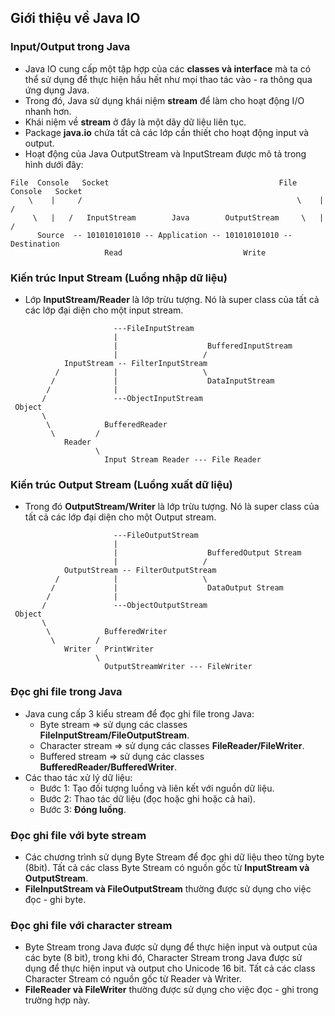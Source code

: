 ## Giới thiệu về Java IO
### Input/Output trong Java
- Java IO cung cấp một tập hợp của các **classes và interface** mà ta có thể sử dụng để thực hiện hầu hết như mọi thao tác vào - ra thông qua ứng dụng Java.
- Trong đó, Java sử dụng khái niệm **stream** để làm cho hoạt động I/O nhanh hơn.
- Khái niệm về **stream** ở đây là một dãy dữ liệu liên tục.
- Package **java.io** chứa tất cả các lớp cần thiết cho hoạt động input và output.
- Hoạt động của Java OutputStream và InputStream được mô tả trong hình dưới đây:
```
File  Console   Socket                                      File  Console   Socket
    \    |     /                                                \    |     /
     \   |   /   InputStream        Java        OutputStream     \   |   /
      Source  -- 101010101010 -- Application -- 101010101010 -- Destination
                     Read                           Write
```
### Kiến trúc Input Stream (Luồng nhập dữ liệu)
- Lớp **InputStream/Reader** là lớp trừu tượng. Nó là super class của tất cả các lớp đại diện cho một input stream.
```
                       ---FileInputStream
                       |  
                       |                    BufferedInputStream
                       |                   /
            InputStream -- FilterInputStream
          /            |                   \
         /             |                    DataInputStream
        /              |                      
       /               ---ObjectInputStream
 Object                       
       \              
        \            BufferedReader
         \         /
            Reader    
                   \  
                     Input Stream Reader --- File Reader
```
### Kiến trúc Output Stream (Luồng xuất dữ liệu)
- Trong đó **OutputStream/Writer** là lớp trừu tượng. Nó là super class của tất cả các lớp đại diện cho một Output stream.
```
                       ---FileOutputStream
                       |  
                       |                    BufferedOutput Stream
                       |                   /
            OutputStream -- FilterOutputStream
          /            |                   \
         /             |                    DataOutput Stream
        /              |                      
       /               ---ObjectOutputStream
 Object                       
       \              
        \            BufferedWriter
         \         /
            Writer   PrintWriter
                   \  
                     OutputStreamWriter --- FileWriter
```
### Đọc ghi file trong Java
- Java cung cấp 3 kiểu stream để đọc ghi file trong Java:
  - Byte stream => sử dụng các classes **FileInputStream/FileOutputStream**.
  - Character stream => sử dụng các classes **FileReader/FileWriter**.
  - Buffered stream => sử dụng các classes **BufferedReader/BufferedWriter**.
- Các thao tác xử lý dữ liệu:
  - Bước 1: Tạo đối tượng luồng và liên kết với nguồn dữ liệu.
  - Bước 2: Thao tác dữ liệu (đọc hoặc ghi hoặc cả hai).
  - Bước 3: **Đóng luồng**.
### Đọc ghi file với byte stream
- Các chương trình sử dụng Byte Stream để đọc ghi dữ liệu theo từng byte (8bit). Tất cả các class Byte Stream có nguồn gốc từ **InputStream và OutputStream**.
- **FileInputStream và FileOutputStream** thường được sử dụng cho việc đọc - ghi byte.
### Đọc ghi file với character stream
- Byte Stream trong Java được sử dụng để thực hiện input và output của các byte (8 bit), trong khi đó, Character Stream trong Java được sử dụng để thực hiện input và output cho Unicode 16 bit. Tất cả các class Character Stream có nguồn gốc từ Reader và Writer.
- **FileReader và FileWriter** thường được sử dụng cho việc đọc - ghi trong trường hợp này.